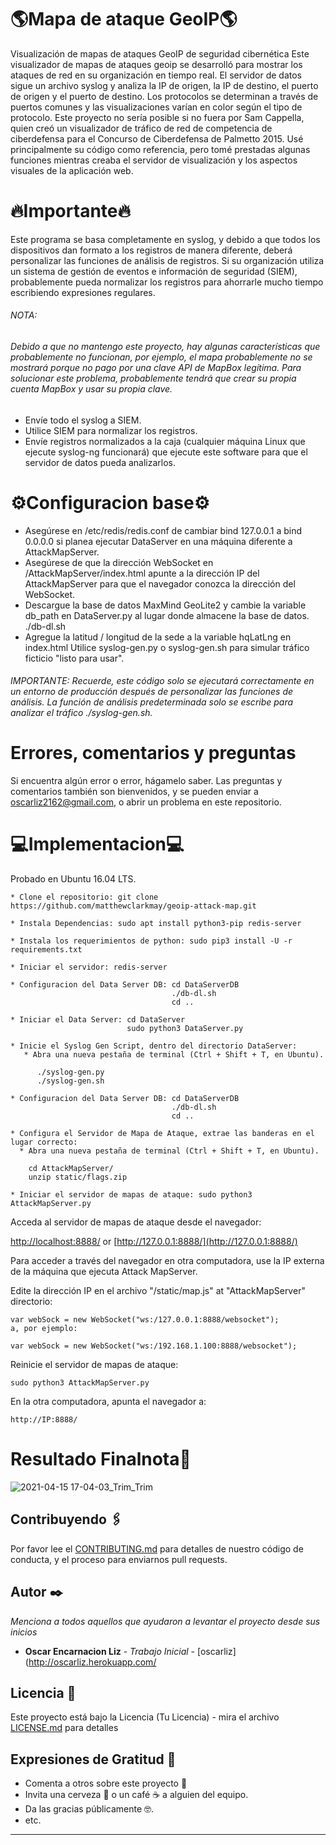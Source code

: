 # 🌎Mapa de ataque GeoIP🌎

Visualización de mapas de ataques GeoIP de seguridad cibernética
Este visualizador de mapas de ataques geoip se desarrolló para mostrar los ataques de red en su organización en tiempo real. El servidor de datos sigue un archivo syslog y analiza la IP de origen, la IP de destino, el puerto de origen y el puerto de destino. Los protocolos se determinan a través de puertos comunes y las visualizaciones varían en color según el tipo de protocolo. Este proyecto no sería posible si no fuera por Sam Cappella, quien creó un visualizador de tráfico de red de competencia de ciberdefensa para el Concurso de Ciberdefensa de Palmetto 2015. Usé principalmente su código como referencia, pero tomé prestadas algunas funciones mientras creaba el servidor de visualización y los aspectos visuales de la aplicación web.

# 🔥Importante🔥

Este programa se basa completamente en syslog, y debido a que todos los dispositivos dan formato a los registros de manera diferente, deberá personalizar las funciones de análisis de registros. Si su organización utiliza un sistema de gestión de eventos e información de seguridad (SIEM), probablemente pueda normalizar los registros para ahorrarle mucho tiempo escribiendo expresiones regulares.

###### NOTA: 

###### Debido a que no mantengo este proyecto, hay algunas características que probablemente no funcionan, por ejemplo, el mapa probablemente no se mostrará porque no pago por una clave API de MapBox legítima. Para solucionar este problema, probablemente tendrá que crear su propia cuenta MapBox y usar su propia clave.

* Envíe todo el syslog a SIEM.
* Utilice SIEM para normalizar los registros.
* Envíe registros normalizados a la caja (cualquier máquina Linux que ejecute syslog-ng funcionará) que ejecute este software para que el servidor de datos pueda analizarlos.

# ⚙️Configuracion base⚙️

* Asegúrese en /etc/redis/redis.conf de cambiar bind 127.0.0.1 a bind 0.0.0.0 si planea ejecutar DataServer en una máquina diferente a AttackMapServer.
* Asegúrese de que la dirección WebSocket en /AttackMapServer/index.html apunte a la dirección IP del AttackMapServer para que el navegador conozca la dirección del WebSocket.
* Descargue la base de datos MaxMind GeoLite2 y cambie la variable db_path en DataServer.py al lugar donde almacene la base de datos.
./db-dl.sh
* Agregue la latitud / longitud de la sede a la variable hqLatLng en index.html
Utilice syslog-gen.py o syslog-gen.sh para simular tráfico ficticio "listo para usar".

###### IMPORTANTE: Recuerde, este código solo se ejecutará correctamente en un entorno de producción después de personalizar las funciones de análisis. La función de análisis predeterminada solo se escribe para analizar el tráfico ./syslog-gen.sh.

# Errores, comentarios y preguntas

Si encuentra algún error o error, hágamelo saber. Las preguntas y comentarios también son bienvenidos, y se pueden enviar a oscarliz2162@gmail.com, o abrir un problema en este repositorio.

# 💻Implementacion💻
Probado en Ubuntu 16.04 LTS.


```
* Clone el repositorio: git clone https://github.com/matthewclarkmay/geoip-attack-map.git
```
```
* Instala Dependencias: sudo apt install python3-pip redis-server
```
```
* Instala los requerimientos de python: sudo pip3 install -U -r requirements.txt
```
```
* Iniciar el servidor: redis-server
```
```
* Configuracion del Data Server DB: cd DataServerDB
                                    ./db-dl.sh
                                    cd ..
```
```
* Iniciar el Data Server: cd DataServer
                          sudo python3 DataServer.py
```

```
* Inicie el Syslog Gen Script, dentro del directorio DataServer: 
   * Abra una nueva pestaña de terminal (Ctrl + Shift + T, en Ubuntu). 
   
      ./syslog-gen.py
      ./syslog-gen.sh
```
```
* Configuracion del Data Server DB: cd DataServerDB
                                    ./db-dl.sh
                                    cd ..
```

```
* Configura el Servidor de Mapa de Ataque, extrae las banderas en el lugar correcto:
  * Abra una nueva pestaña de terminal (Ctrl + Shift + T, en Ubuntu).
  
    cd AttackMapServer/
    unzip static/flags.zip
```
```
* Iniciar el servidor de mapas de ataque: sudo python3 AttackMapServer.py
```

Acceda al servidor de mapas de ataque desde el navegador:


[http://localhost:8888/](http://localhost:8888/) or [http://127.0.0.1:8888/](http://127.0.0.1:8888/)


Para acceder a través del navegador en otra computadora, use la IP externa de la máquina que ejecuta Attack MapServer.

Edite la dirección IP en el archivo "/static/map.js" at "AttackMapServer" directorio:

```
var webSock = new WebSocket("ws:/127.0.0.1:8888/websocket");
a, por ejemplo:
```
```
var webSock = new WebSocket("ws:/192.168.1.100:8888/websocket");
```

Reinicie el servidor de mapas de ataque:

```
sudo python3 AttackMapServer.py
```

En la otra computadora, apunta el navegador a:

```
http://IP:8888/
```

# Resultado Finalnota🚀

![2021-04-15 17-04-03_Trim_Trim](https://user-images.githubusercontent.com/46871300/115046633-af228680-9ea5-11eb-8975-ebd4f42bd6e9.gif)


## Contribuyendo 🖇️

Por favor lee el [CONTRIBUTING.md](https://gist.github.com/villanuevand/xxxxxx) para detalles de nuestro código de conducta, y el proceso para enviarnos pull requests.

## Autor ✒️

_Menciona a todos aquellos que ayudaron a levantar el proyecto desde sus inicios_

* **Oscar Encarnacion Liz** - *Trabajo Inicial* - [oscarliz](http://oscarliz.herokuapp.com/

## Licencia 📄

Este proyecto está bajo la Licencia (Tu Licencia) - mira el archivo [LICENSE.md](LICENSE.md) para detalles

## Expresiones de Gratitud 🎁

* Comenta a otros sobre este proyecto 📢
* Invita una cerveza 🍺 o un café ☕ a alguien del equipo. 
* Da las gracias públicamente 🤓.
* etc.

---
